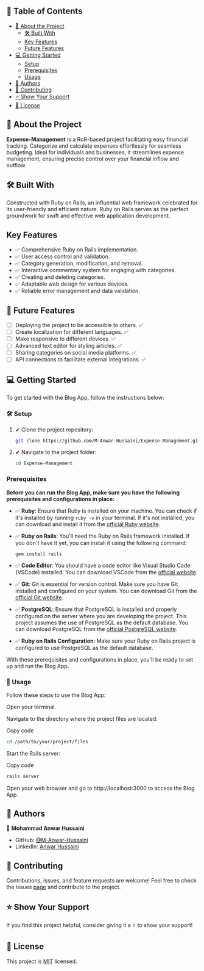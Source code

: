 ## 📗 Table of Contents

- [📖 About the Project](#about-project)
    - [🛠 Built With](#built-with)
    - [Key Features](#key-features)
    - [Future Features](#future-project)
- [💻 Getting Started](#getting-started)
    - [Setup](#setup)
    - [Prerequisites](#prerequisites)
    - [Usage](#usage)
- [👥 Authors](#authors)
- [🤝 Contributing](#contributing)
- [⭐️ Show Your Support](#support)
- [📜 License](#license)

## 📖 About the Project <a name="about-project"></a>

**Expense-Management**  is a RoR-based project facilitating easy financial tracking. Categorize and calculate expenses
effortlessly for seamless budgeting. Ideal for individuals and businesses, it streamlines expense management, ensuring
precise control over your financial inflow and outflow.

## 🛠 Built With <a name="built-with"></a>

Constructed with Ruby on Rails, an influential web framework celebrated for its user-friendly and efficient nature. Ruby
on Rails serves as the perfect groundwork for swift and effective web application development.

## Key Features <a name="key-features"></a>

- ✅ Comprehensive Ruby on Rails implementation.
- ✅ User access control and validation.
- ✅ Category generation, modification, and removal.
- ✅ Interactive commentary system for engaging with categories.
- ✅ Creating and deleting categories.
- ✅ Adaptable web design for various devices.
- ✅ Reliable error management and data validation.

## 🔭 Future Features <a name="future-project"></a>

- [ ] Deploying the project to be accessible to others. ✅
- [ ] Create localization for different languages. ✅
- [ ] Make responsive to different devices. ✅
- [ ] Advanced text editor for styling articles. ✅
- [ ] Sharing categories on social media platforms. ✅
- [ ] API connections to facilitate external integrations. ✅

## 💻 Getting Started <a name="getting-started"></a>

To get started with the Blog App, follow the instructions below:

### 🛠 Setup <a name="setup"></a>

1. ✔ Clone the project repository:

   ```bash
   git clone https://github.com/M-Anwar-Hussaini/Expense-Management.git
    ```
2. ✔ Navigate to the project folder:

    ```bash
    cd Expense-Management
    ```

### Prerequisites <a name="prerequisites"></a>

**Before you can run the Blog App, make sure you have the following prerequisites and configurations in place:**

- ✅ **Ruby**: Ensure that Ruby is installed on your machine. You can check if it's installed by running `ruby -v` in
  your terminal. If it's not installed, you can download and install it from
  the [official Ruby website](https://www.ruby-lang.org/en/documentation/installation/).

- ✅ **Ruby on Rails**: You'll need the Ruby on Rails framework installed. If you don't have it yet, you can install it
  using the following command:
  ```
  gem install rails
  ```

- ✅ **Code Editor**: You should have a code editor like Visual Studio Code (VSCode) installed. You can download VSCode
  from the [official website](https://code.visualstudio.com/).

- ✅ **Git**: Git is essential for version control. Make sure you have Git installed and configured on your system. You
  can download Git from the [official Git website](https://git-scm.com/downloads).

- ✅ **PostgreSQL**: Ensure that PostgreSQL is installed and properly configured on the server where you are developing
  the project. This project assumes the use of PostgreSQL as the default database. You can download PostgreSQL from
  the [official PostgreSQL website](https://www.postgresql.org/download/).

- ✅ **Ruby on Rails Configuration**: Make sure your Ruby on Rails project is configured to use PostgreSQL as the default
  database.

With these prerequisites and configurations in place, you'll be ready to set up and run the Blog App.

### 📖 Usage <a name="usage"></a>

Follow these steps to use the Blog App:

Open your terminal.

Navigate to the directory where the project files are located:

Copy code

```bash
cd /path/to/your/project/files
```

Start the Rails server:

Copy code

```bash
rails server
```

Open your web browser and go to http://localhost:3000 to access the Blog App.

## 👥 Authors <a name="authors"></a>

👤 **Mohammad Anwar Hussaini**

- GitHub: [@M-Anwar-Hussaini](https://github.com/M-Anwar-Hussaini/)
- LinkedIn: [Anwar Hussaini](https://www.linkedin.com/in/anwar-hussaini/)

## 🤝 Contributing <a name="contributing"></a>

Contributions, issues, and feature requests are welcome!
Feel free to check the issues [page](https://github.com/M-Anwar-Hussaini/Expense-Management/issues) and contribute to
the project.

## ⭐️ Show Your Support <a name="support"></a>

If you find this project helpful, consider giving it a ⭐️ to show your support!

## 📜 License <a name="license"></a>

This project is [MIT](./LICENSE) licensed.

